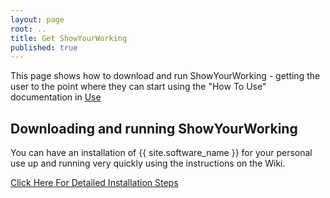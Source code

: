 ```yaml
---
layout: page
root: ..
title: Get ShowYourWorking
published: true
---
```


This page shows how to download and run ShowYourWorking - getting the user to the point where they can start using the "How To Use" documentation in [Use](../user/index.html)

## Downloading and running ShowYourWorking

You can have an installation of {{ site.software_name }} for your personal use up and running very quickly using the instructions on the Wiki.

[Click Here For Detailed Installation Steps](https://github.com/thesgc/chembiohub_ws/wiki/Installation)
